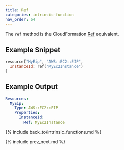 ```yaml
---
title: Ref
categories: intrinsic-function
nav_order: 64
---
```


The `ref` method is the CloudFormation [Ref](https://docs.aws.amazon.com/AWSCloudFormation/latest/UserGuide/intrinsic-function-reference-ref.html) equivalent.

## Example Snippet

```ruby
resource("MyEip", "AWS::EC2::EIP",
  InstanceId: ref("MyEc2Instance")
)
```

## Example Output

```yaml
Resources:
  MyEip:
    Type: AWS::EC2::EIP
    Properties:
      InstanceId:
        Ref: MyEc2Instance
```

{% include back_to/intrinsic_functions.md %}

{% include prev_next.md %}
